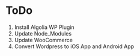 # ToDo
1. Install Algolia WP Plugin
2. Update Node_Modules 
3. Update WooCommerce
4. Convert Wordpress to iOS App and Android App
